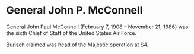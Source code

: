 #  General John P. McConnell

General John Paul McConnell (February 7, 1908 – November 21, 1986) was the sixth Chief of Staff of the United States Air Force.

[Burisch](burisch_dan.md) claimed was head of the Majestic operation at S4.
